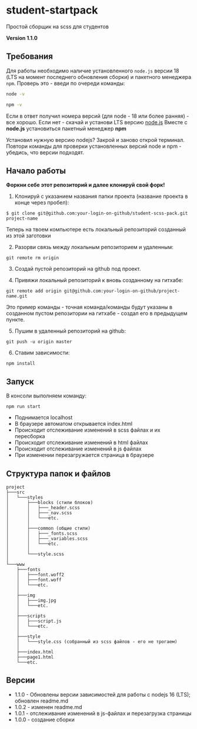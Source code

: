 # student-startpack
Простой сборщик на scss для студентов

**Version 1.1.0**

## Требования

Для работы необходимо наличие установленного ```node.js``` версии 18 (LTS на момент последнего обновления сборки) и пакетного менеджера ```npm```.
Проверь это - введи по очереди команды:
```bash
node -v
```
```bash
npm -v
```
Если в ответ получил номера версий (для node - 18 или более ранняя) - все хорошо. Если нет - скачай и установи LTS версию [node.js](http://nodejs.org)
Вместе с **node.js** установиться пакетный менеджер **npm**

Установил нужную версию nodejs? Закрой и заново открой терминал. Повтори команды для проверки установленных версий node и npm - убедись, что версии подходят.

## Начало работы

**Форкни себе этот репозиторий и далее клонируй свой форк!**

1. Клонируй с указанием названия папки проекта (название проекта в конце через пробел):
```
$ git clone git@github.com:your-login-on-github/student-scss-pack.git project-name
```
Теперь на твоем компьютере есть локальный репозиторий созданный из этой заготовки


2. Разорви связь между локальным репозиторием и удаленным:
```
git remote rm origin
```


3. Создай пустой репозиторий на github под проект.


4. Привяжи локальный репозиторий к вновь созданному на гитхабе:
```
git remote add origin git@github.com:your-login-on-github/project-name.git
```
Это пример команды - точная команда/команды будут указаны в созданном пустом репозитории на гитхабе - создал его в предыдущем пункте.


5. Пушим в удаленный репозиторий на github:
```
git push -u origin master
```


6. Ставим зависимости:
```
npm install
```

## Запуск

В консоли выполняем команду:
```
npm run start
```
* Поднимается localhost
* В браузере автоматом открывается index.html
* Происходит отслеживание изменений в scss файлах и их пересборка
* Происходит отслеживание изменений в html файлах
* Происходит отслеживание изменений в js файлах
* При изменении перезагружается страница в браузере

## Структура папок и файлов
```
project
├───src
│   └───styles
│       ├───blocks (стили блоков)
│       │   ├───_header.scss
│       │   ├───_nav.scss
│       │   └───etc.
│       │
│       ├───common (общие стили)
│       │   ├───_fonts.scss
│       │   ├───_variables.scss
│       │   └───etc.
│       │
│       └───style.scss
│
└───www
    ├───fonts
    │   ├───font.woff2
    │   ├───font.woff
    │   └───etc.
    │
    ├───img
    │   ├───img.jpg
    │   └───etc.
    │
    ├───scripts
    │   ├───script.js
    │   └───etc.
    │
    ├───style
    │   └───style.css (собранный из scss файлов - его не трогаем)
    │
    ├───index.html
    ├───page1.html
    └───etc.
```

## Версии
* 1.1.0 - Обновлены версии зависимостей для работы с nodejs 16 (LTS); обновлен readme.md
* 1.0.2 - изменен readme.md
* 1.0.1 - отслеживание изменений в js-файлах и перезагрузка страницы
* 1.0.0 - создание сборки
